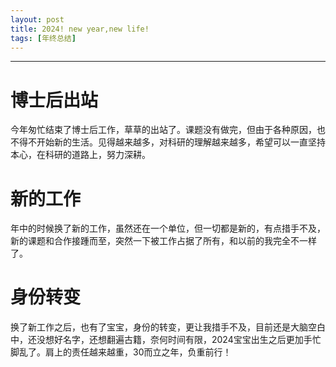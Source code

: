 ```yaml
---
layout: post
title: 2024! new year,new life!
tags: [年终总结]
---
```

***

# 博士后出站
  今年匆忙结束了博士后工作，草草的出站了。课题没有做完，但由于各种原因，也不得不开始新的生活。见得越来越多，对科研的理解越来越多，希望可以一直坚持本心，在科研的道路上，努力深耕。
# 新的工作
  年中的时候换了新的工作，虽然还在一个单位，但一切都是新的，有点措手不及，新的课题和合作接踵而至，突然一下被工作占据了所有，和以前的我完全不一样了。
# 身份转变
  换了新工作之后，也有了宝宝，身份的转变，更让我措手不及，目前还是大脑空白中，还没想好名字，还想翻遍古籍，奈何时间有限，2024宝宝出生之后更加手忙脚乱了。肩上的责任越来越重，30而立之年，负重前行！
